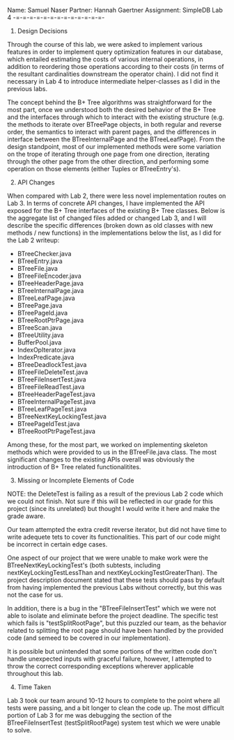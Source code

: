 Name: Samuel Naser
Partner: Hannah Gaertner
Assignment: SimpleDB Lab 4
-=-=-=-=-=-=-=-=-=-=-=-=-=-


1. Design Decisions

Through the course of this lab, we were asked to implement various features in order to implement query optimization features
in our database, which entailed estimating the costs of various internal operations, in addition to reordering those operations
according to their costs (in terms of the resultant cardinalities downstream the operator chain). I did not find it necessary
in Lab 4 to introduce intermediate helper-classes as I did in the previous labs.

The concept behind the B+ Tree algorithms was straightforward for the most part, once we understood both the desired behavior
of the B+ Tree and the interfaces through which to interact with the existing structure (e.g. the methods to iterate over BTreePage
objects, in both regular and reverse order, the semantics to interact with parent pages, and the differences in interface between
the BTreeInternalPage and the BTreeLeafPage). From the design standpoint, most of our implemented methods were some variation
on the trope of iterating through one page from one direction, iterating through the other page from the other direction,
and performing some operation on those elements (either Tuples or BTreeEntry's).



2. API Changes

When compared with Lab 2, there were less novel implementation routes on Lab 3. In terms of concrete API changes,
I have implemented the API exposed for the B+ Tree interfaces of the existing B+ Tree classes. Below is the aggregate
list of changed files added or changed Lab 3, and I will describe the specific differences (broken down as old classes with new methods
/ new functions) in the implementations below the list, as I did for the Lab 2 writeup:

- BTreeChecker.java
- BTreeEntry.java
- BTreeFile.java
- BTreeFileEncoder.java
- BTreeHeaderPage.java
- BTreeInternalPage.java
- BTreeLeafPage.java
- BTreePage.java
- BTreePageId.java
- BTreeRootPtrPage.java
- BTreeScan.java
- BTreeUtility.java
- BufferPool.java
- IndexOpIterator.java
- IndexPredicate.java
- BTreeDeadlockTest.java
- BTreeFileDeleteTest.java
- BTreeFileInsertTest.java
- BTreeFileReadTest.java
- BTreeHeaderPageTest.java
- BTreeInternalPageTest.java
- BTreeLeafPageTest.java
- BTreeNextKeyLockingTest.java
- BTreePageIdTest.java
- BTreeRootPtrPageTest.java


Among these, for the most part, we worked on implementing skeleton methods which were provided to us in the BTreeFile.java
class. The most significant changes to the existing APIs overall was obviously the introduction of B+ Tree related functionalitites.



3. Missing or Incomplete Elements of Code

NOTE: the DeleteTest is failing as a result of the previous Lab 2 code which we could not finish. Not sure if this will be
reflected in our grade for this project (since its unrelated) but thought I would write it here and make the grade aware.

Our team attempted the extra credit reverse iterator, but did not have time to write adequete tets to cover
its functionalities. This part of our code might be incorrect in certain edge cases.

One aspect of our project that we were unable to make work were the BTreeNextKeyLockingTest's (both subtests, including
nextKeyLockingTestLessThan and nextKeyLockingTestGreaterThan). The project description document stated that these tests should
pass by default from having implemented the previous Labs without correctly, but this was not the case for us.

In addition, there is a bug in the "BTreeFileInsertTest" which we were not able to isolate and eliminate before the project deadline.
The specific test which fails is "testSplitRootPage", but this puzzled our team, as the behavior related to splitting the root page
should have been handled by the provided code (and semeed to be covered in our implementation).

It is possible but unintended that some portions of the written code don't handle unexpected inputs with graceful failure, however, I attempted to throw the correct corresponding exceptions wherever applicable throughout this lab.



4. Time Taken

Lab 3 took our team around 10-12 hours to complete to the point where all tests were passing, and a bit longer to clean the code up.
The most difficult portion of Lab 3 for me was debugging the section of the BTreeFileInsertTest (testSplitRootPage) system
test which we were unable to solve.
